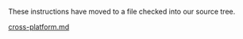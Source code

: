 These instructions have moved to a file checked into our source tree. 

[cross-platform.md](https://github.com/dotnet/roslyn/blob/main/docs/infrastructure/cross-platform.md)
